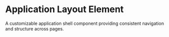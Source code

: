 # Application Layout Element

A customizable application shell component providing consistent navigation and
structure across pages.
